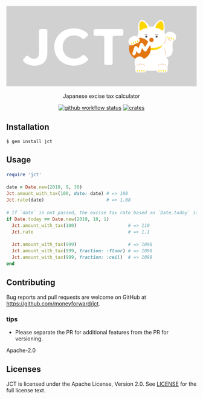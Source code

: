 <div align="center">

![jct](./resources/jct.png)

Japanese excise tax calculator

[![github workflow status](https://img.shields.io/github/workflow/status/moneyforward/jct/CI/main)](https://github.com/moneyforward/jct/actions) [![crates](https://img.shields.io/gem/v/jct)](https://rubygems.org/gems/jct)

</div>

## Installation

```
$ gem install jct
```

## Usage
```ruby
require 'jct'

date = Date.new(2019, 9, 30)
Jct.amount_with_tax(100, date: date) # => 108
Jct.rate(date)                       # => 1.08

# If `date` is not passed, the excise tax rate based on `Date.today` is used
if Date.today == Date.new(2019, 10, 1)
  Jct.amount_with_tax(100)                   # => 110
  Jct.rate                                   # => 1.1

  Jct.amount_with_tax(999)                   # => 1098
  Jct.amount_with_tax(999, fraction: :floor) # => 1098
  Jct.amount_with_tax(999, fraction: :ceil)  # => 1099
end
```

## Contributing

Bug reports and pull requests are welcome on GitHub at https://github.com/moneyforward/jct.

### tips
- Please separate the PR for additional features from the PR for versioning.

Apache-2.0

## Licenses

JCT is licensed under the Apache License, Version 2.0. See [LICENSE](./LICENSE) for the full license text.
